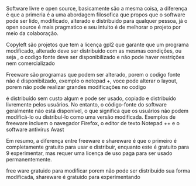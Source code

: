 
Software livre e open source, basicamente são a mesma coisa, a diferença é que a primeria é a uma abordagem filosofica que propos que o software pode ser lido, modificado, alterado e distribuido para qualquer pessoa, já o open source é mais pragmatico e seu intuito é de melhorar o projeto por meio da colaboração.

Copyleft são projetos que tem a licença gpl2 que garante que um programa modificado, alterado deve ser distribuido com as mesmas condições, ou seja , o codigo fonte deve ser disponibilizado e não pode haver restrições nem comercializado

Freeware são programas que podem ser alterado, porem o codigo fonte não é disponibilzado, exemplo o notepad +, voce pode alterar o layout, porem não pode realizar grandes modificações no codigo

é distribuído sem custo algum e pode ser usado, copiado e distribuído livremente pelos usuários. No entanto, o código-fonte do software geralmente não está disponível, o que significa que os usuários não podem modificá-lo ou distribuí-lo como uma versão modificada. Exemplos de freeware incluem o navegador Firefox, o editor de texto Notepad ++ e o software antivírus Avast

Em resumo, a diferença entre freeware e shareware é que o primeiro é completamente gratuito para usar e distribuir, enquanto este é gratuito para 9 experimentar, mas requer uma licença de uso paga para ser usado permanentemente.

free ware gratuido para modificar porem não pode ser distribuido sua forma modificada, shareware é gratuido para experimentando